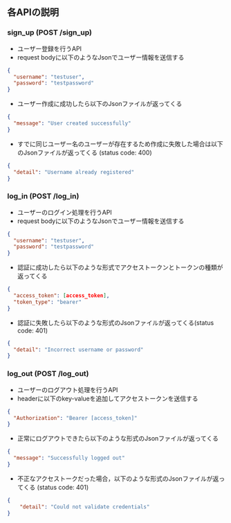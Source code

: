 ## 各APIの説明
### sign_up (POST /sign_up)
- ユーザー登録を行うAPI
- request bodyに以下のようなJsonでユーザー情報を送信する
```json:body.json
{
  "username": "testuser",
  "password": "testpassword"
}
```
- ユーザー作成に成功したら以下のJsonファイルが返ってくる
```json:return_true.json
{
  "message": "User created successfully"
}
```
- すでに同じユーザー名のユーザーが存在するため作成に失敗した場合は以下のJsonファイルが返ってくる (status code: 400)
```json:return_false.json
{
  "detail": "Username already registered"
}
```

### log_in (POST /log_in)
- ユーザーのログイン処理を行うAPI
- request bodyに以下のようなJsonでユーザー情報を送信する
```json
{
  "username": "testuser",
  "password": "testpassword"
}
```
- 認証に成功したら以下のような形式でアクセストークンとトークンの種類が返ってくる
```json
{
  "access_token": [access_token],
  "token_type": "bearer"
}
```
- 認証に失敗したら以下のような形式のJsonファイルが返ってくる(status code: 401)
```json
{
  "detail": "Incorrect username or password"
}
```

### log_out (POST /log_out)
- ユーザーのログアウト処理を行うAPI
- headerに以下のkey-valueを追加してアクセストークンを送信する
```json
{
  "Authorization": "Bearer [access_token]"
}
```
- 正常にログアウトできたら以下のような形式のJsonファイルが返ってくる
```json
{
  "message": "Successfully logged out"
}
```
- 不正なアクセストークだった場合，以下のような形式のJsonファイルが返ってくる (status code: 401)
```json
{
    "detail": "Could not validate credentials"
}
```
